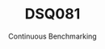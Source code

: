 ---
layout: docu
title: DSQ081
subtitle: Continuous Benchmarking
selected: TPC-DS
expanded: Benchmarking
benchmark: /individual_results/DSQ081.html
---
